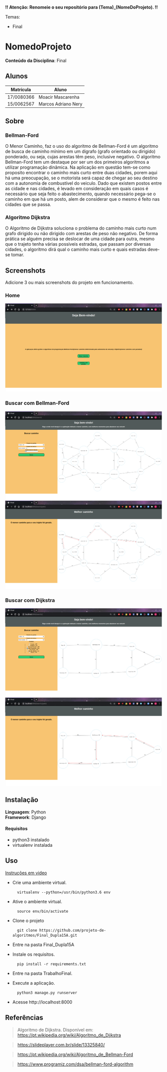 **!! Atenção: Renomeie o seu repositório para (Tema)_(NomeDoProjeto). !!** 

Temas:
 
 - Final 


# NomedoProjeto

**Conteúdo da Disciplina**: Final<br>

## Alunos

|Matrícula | Aluno |
| -- | -- |
| 17/0080366  |  Moacir Mascarenha |
| 15/0062567  |  Marcos Adriano Nery |

## Sobre 

### Bellman-Ford

O Menor Caminho, faz o uso do algoritmo de Bellman-Ford é um algoritmo de busca de caminho mínimo em um digrafo (grafo orientado ou dirigido) ponderado, ou seja, cujas arestas têm peso, inclusive negativo. O algoritmo Bellman-Ford tem um destaque por ser um dos primeiros algoritmos a utilizar programação dinâmica. Na aplicação em questão tem-se como proposito encontrar o caminho mais curto entre duas cidades, porem aqui há uma preocupação, se o motorista será capaz de chegar ao seu destino com a autonomia de combustível do veiculo. Dado que existem postos entre as cidade e nas cidades, é levado em consideração em quais casos é necessário que seja feito o abastecimento, quando necessário pega-se o caminho em que há um posto, alem de considerar que o mesmo é feito nas cidades que se passa.

### Algoritmo Dijkstra
O Algoritmo de Dijkstra soluciona o problema do caminho mais curto num grafo dirigido ou não dirigido com arestas de peso não negativo. De forma prática se alguém precisa se deslocar de uma cidade para outra, mesmo que o trajeto tenha várias possiveis estradas, que passam por diversas cidades, o algoritmo dirá qual o caminho mais curto e quais estradas deve-se tomar.

## Screenshots
Adicione 3 ou mais screenshots do projeto em funcionamento.

### Home

![page1](./img/pag_1.png)

### Buscar com Bellman-Ford

![page20](./img/pag_21.png)
![page22](./img/pag_2.png)

### Buscar com Dijkstra
![page31](./img/pag_31.png)
![page3](./img/pag_3.png)

## Instalação 
**Linguagem**: Python<br>
**Framework**: Django<br>

#### Requisitos
- python3 instalado
- virtualenv instalada


## Uso 
[Instruções em video]()

- Crie uma ambiente virtual.

        virtualenv --python=/usr/bin/python3.6 env

- Ative o ambiente virtual.
    
        source env/bin/activate

- Clone o projeto
    
        git clone https://github.com/projeto-de-algoritmos/Final_Dupla15A.git

- Entre na pasta Final_Dupla15A

- Instale os requisitos.
    
        pip install -r requirements.txt

- Entre na pasta TrabalhoFinal.

- Execute a aplicação.

        python3 manage.py runserver

- Acesse http://localhost:8000



## Referências

> Algoritmo de Dijkstra. Disponível em: https://pt.wikipedia.org/wiki/Algoritmo_de_Dijkstra

> https://slideplayer.com.br/slide/13325840/

> https://pt.wikipedia.org/wiki/Algoritmo_de_Bellman-Ford

> https://www.programiz.com/dsa/bellman-ford-algorithm



